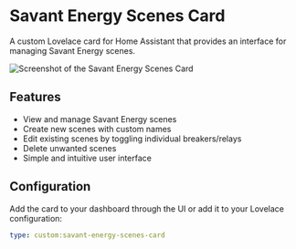 # Savant Energy Scenes Card

A custom Lovelace card for Home Assistant that provides an interface for managing Savant Energy scenes.

![Screenshot of the Savant Energy Scenes Card](https://raw.githubusercontent.com/YOUR_USERNAME/Hass-Savant-Scene-Card/main/screenshot.png)

## Features

- View and manage Savant Energy scenes
- Create new scenes with custom names
- Edit existing scenes by toggling individual breakers/relays
- Delete unwanted scenes
- Simple and intuitive user interface

## Configuration

Add the card to your dashboard through the UI or add it to your Lovelace configuration:

```yaml
type: custom:savant-energy-scenes-card
```
